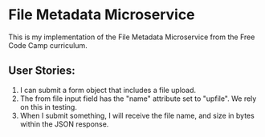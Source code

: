 File Metadata Microservice
====

This is my implementation of the File Metadata Microservice from the Free Code Camp curriculum.

## User Stories:

1. I can submit a form object that includes a file upload.
2. The from file input field has the "name" attribute set to "upfile". We rely on this in testing.
3. When I submit something, I will receive the file name, and size in bytes within the JSON response.
